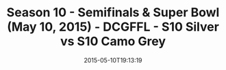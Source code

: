 ---
title: Season 10 - Semifinals & Super Bowl (May 10, 2015) - DCGFFL - S10 Silver vs
  S10 Camo Grey
teams-score:
- team: _teams/s10-silver.md
  score: 0
- team: _teams/s10-camo-grey.md
  score: 0
mvp: ''
game-ball: N/A
sportsperson: ''
season: 10
week: 0
date: '2015-05-10T19:13:19'
pageid: season-10-semifinals-super-bowl-may-10-2015-4441-vs-4423
---